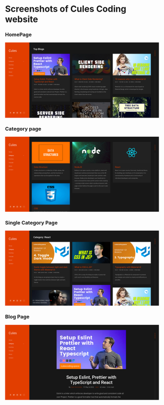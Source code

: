 # Screenshots of Cules Coding website

### HomePage

![homepage](https://raw.githubusercontent.com/thatanjan/cules-coding/main/public/screenshots/homePage.png)

### Category page

![Category page](https://raw.githubusercontent.com/thatanjan/cules-coding/main/public/screenshots/allCategoryPage.png)

### Single Category Page

![single category page](https://raw.githubusercontent.com/thatanjan/cules-coding/main/public/screenshots/singleCategoryPage.png)

### Blog Page

![blog page](https://raw.githubusercontent.com/thatanjan/cules-coding/main/public/screenshots/blog.png)
